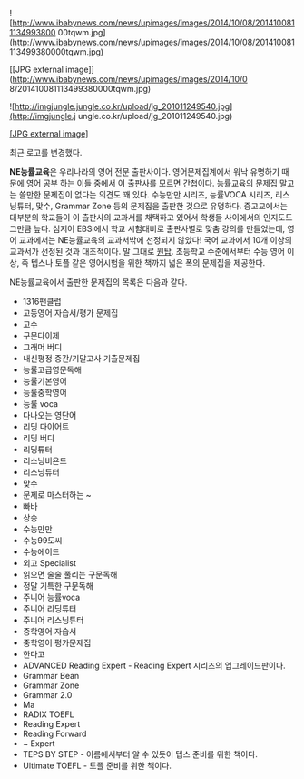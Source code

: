 ![http://www.ibabynews.com/news/upimages/images/2014/10/08/2014100811134993800
00tqwm.jpg](http://www.ibabynews.com/news/upimages/images/2014/10/08/201410081
113499380000tqwm.jpg)

[[JPG external image]](http://www.ibabynews.com/news/upimages/images/2014/10/0
8/201410081113499380000tqwm.jpg)

![http://imgjungle.jungle.co.kr/upload/jg_201011249540.jpg](http://imgjungle.j
ungle.co.kr/upload/jg_201011249540.jpg)

[[JPG external
image]](http://imgjungle.jungle.co.kr/upload/jg_201011249540.jpg)

최근 로고를 변경했다.

**NE능률교육**은 우리나라의 영어 전문 출판사이다. 영어문제집계에서 워낙 유명하기 때문에 영어 공부 하는 이들 중에서 이 출판사를 모르면 간첩이다. 능률교육의 문제집 말고는 쓸만한 문제집이 없다는 의견도 꽤 있다. 수능만만 시리즈, 능률VOCA 시리즈, 리스닝튜터, 맞수, Grammar Zone 등의 문제집을 출판한 것으로 유명하다. 중고교에서는 대부분의 학교들이 이 출판사의 교과서를 채택하고 있어서 학생들 사이에서의 인지도도 그만큼 높다. 심지어 EBSi에서 학교 시험대비로 출판사별로 맞춤 강의를 만들었는데, 영어 교과에서는 NE능률교육의 교과서밖에 선정되지 않았다! 국어 교과에서 10개 이상의 교과서가 선정된 것과 대조적이다. 말 그대로 [원탑](%EC%9B%90%ED%83%91.md). 초등학교 수준에서부터 수능 영어 이상, 즉 텝스나 토플 같은 영어시험을 위한 책까지 넓은 폭의 문제집을 제공한다.

NE능률교육에서 출판한 문제집의 목록은 다음과 같다.

  * 1316팬클럽
  * 고등영어 자습서/평가 문제집
  * 고수
  * 구문다이제
  * 그래머 버디
  * 내신평정 중간/기말고사 기출문제집
  * 능률고급영문독해
  * 능률기본영어
  * 능률중학영어
  * 능률 voca
  * 다나오는 영단어
  * 리딩 다이어트
  * 리딩 버디
  * 리딩튜터
  * 리스닝비욘드
  * 리스닝튜터
  * 맞수
  * 문제로 마스터하는 ~
  * 빠바
  * 상승
  * 수능만만
  * 수능99도씨
  * 수능에이드
  * 외고 Specialist
  * 읽으면 술술 풀리는 구문독해
  * 정말 기특한 구문독해
  * 주니어 능률voca
  * 주니어 리딩튜터
  * 주니어 리스닝튜터
  * 중학영어 자습서
  * 중학영어 평가문제집
  * 한다고
  * ADVANCED Reading Expert - Reading Expert 시리즈의 업그레이드판이다.
  * Grammar Bean
  * Grammar Zone
  * Grammar 2.0
  * Ma
  * RADIX TOEFL
  * Reading Expert
  * Reading Forward
  * ~ Expert
  * TEPS BY STEP - 이름에서부터 알 수 있듯이 텝스 준비를 위한 책이다.
  * Ultimate TOEFL - 토플 준비를 위한 책이다.

